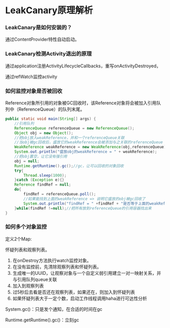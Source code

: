 # LeakCanary原理解析



### LeakCanary是如何安装的？

通过ContentProvider特性自动启动。



### LeakCanary检测Activity退出的原理

通过application注册ActivityLifecycleCallbacks，重写onActivityDestroyed，

通过refWatch监控activity



### 如何监控对象是否被回收

Reference对象所引用的对象被GC回收时，该Reference对象将会被加入引用队列中（ReferenceQueue）的队列末尾。

```java
public static void main(String[] args) {
    //引用队列
    ReferenceQueue referenceQueue = new ReferenceQueue();
    Object obj = new Object();
    //把obj放入weakReference，并和一个referenceQueue关联
    //当obj被gc回收后，盛放它的weakReference会被添加与之关联的referenceQueue
    WeakReference weakReference = new WeakReference(obj,referenceQueue);
    System.out.println("盛放obj的weakReference = " + weakReference);
    //把obj置空，让它没有强引用
    obj = null;
    Runtime.getRuntime().gc();//gc，让可以回收的对象回收
    try{
        Thread.sleep(1000);
    }catch (Exception e){}
    Reference findRef = null;
    do{
        findRef = referenceQueue.poll();
        //如果能找到上面的weakReference => 说明它盛放的obj被gc回收了
        System.out.println("findRef = " +findRef + "是否等于上面的weakReference = " + (findRef == weakReference));
    }while(findRef !=null);//把所有放到referenceQueue的引用容器找出来
}
```



### 如何多个对象监控

定义2个Map:

怀疑列表和观察列表。

1. 在onDestroy方法执行watch监控对象。
2. 在没有监控前，先清除观察列表和怀疑列表。
3. 生成唯一的UUID，让观察对象与一个自定义弱引用建立一对一映射关系，并与引用队列queue关联
4. 加入到观察列表
5. 过5秒后去看是否还在观察列表，如果还在，则加入到怀疑列表
6. 如果怀疑列表大于一定个数，启动工作线程调用haha进行可达性分析

















System.gc()：只是发个通知，在合适的时间在gc

Runtime.getRuntime().gc()：立刻gc